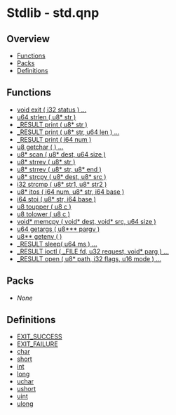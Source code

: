 # Stdlib - std.qnp

## Overview
 - [Functions](#functions)
 - [Packs](#packs)
 - [Definitions](#definitions)

## Functions
 - [void exit ( i32 status ) ...]()
 - [u64 strlen ( u8* str )]()
 - [_RESULT print ( u8* str )]()
 - [_RESULT print ( u8* str, u64 len ) ...]()
 - [_RESULT print ( i64 num )]()
 - [u8 getchar ( ) ...]()
 - [u8* scan ( u8* dest, u64 size )]()
 - [u8* strrev ( u8* str )]()
 - [u8* strrev ( u8* str, u8* end )]()
 - [u8* strcpy ( u8* dest, u8* src )]()
 - [i32 strcmp ( u8* str1, u8* str2 )]()
 - [u8* itos ( i64 num, u8* str, i64 base )]()
 - [i64 stoi ( u8* str, i64 base )]()
 - [u8 toupper ( u8 c )]()
 - [u8 tolower ( u8 c )]()
 - [void* memcpy ( void* dest, void* src, u64 size )]()
 - [u64 getargs ( u8*** pargv )]()
 - [u8** getenv ( )]()
 - [_RESULT sleep( u64 ms ) ...]()
 - [_RESULT ioctl ( _FILE fd, u32 request, void* parg ) ...]()
 - [_RESULT open ( u8* path, i32 flags, u16 mode ) ...]()

## Packs
 - _None_

## Definitions
 - [EXIT_SUCCESS]()
 - [EXIT_FAILURE]()
 - [char]()
 - [short]()
 - [int]()
 - [long]()
 - [uchar]()
 - [ushort]()
 - [uint]()
 - [ulong]()

